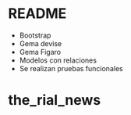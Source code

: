 # README

* Bootstrap
* Gema devise
* Gema Figaro
* Modelos con relaciones
* Se realizan pruebas funcionales
# the_rial_news
